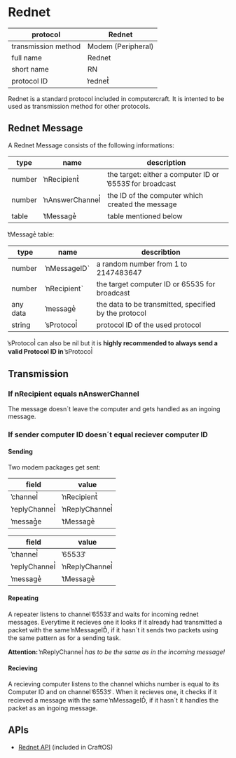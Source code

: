 # Rednet #

protocol | Rednet
-------- | ------
transmission method | Modem (Peripheral)
full name | Rednet
short name | RN
protocol ID | ̔rednet̔

Rednet is a standard protocol included in computercraft. It is intented to be used as transmission method for other protocols.

## Rednet Message ##

A Rednet Message consists of the following informations:

type | name | description
---- | ---- | -----------
number | ̔nRecipient̔ | the target: either a computer ID or ̔65535̔ for broadcast
number | ̔nAnswerChannel̔ | the ID of the computer which created the message
table | ̔tMessage̔ | table mentioned below

̔tMessage̔ table:

type | name | describtion
---- | -----| -----------
number | ̔nMessageIDˋ | a random number from 1 to 2147483647
number | ̔nRecipientˋ | the target computer ID or 65535 for broadcast
any data | ̔message̔ | the data to be transmitted, specified by the protocol
string | ̔sProtocol̔ | protocol ID of the used protocol

̔sProtocol̔ can also be nil but it is **highly recommended to always send a valid Protocol ID in** ̔sProtocol̔

## Transmission ##

### If nRecipient equals nAnswerChannel ###

The message doesn´t leave the computer and gets handled as an ingoing message.

### If sender computer ID doesn´t equal reciever computer ID ###

#### Sending ####

Two modem packages get sent:

field | value
----- | -----
̔channel̔ | ̔nRecipient̔
̔replyChannel̔ | ̔nReplyChannel̔
̔messag̔e | ̔tMessage̔

field | value
----- | -----
̔channel̔ | ̔65533̔
̔replyChannel̔ | ̔nReplyChannel̔
̔message̔ | ̔tMessage̔

#### Repeating ####

A repeater listens to channel ̔65533̔ and waits for incoming rednet messages. Everytime it recieves one it looks if it already had transmitted a packet with the same ̔nMessageID̔, if it hasn´t it sends two packets using the same pattern as for a sending task.

**Attention:** ̔nReplyChannel̔ *has to be the same as in the incoming message!*

#### Recieving ####

A recieving computer listens to the channel whichs number is equal to its Computer ID and on channel ̔65535̔ . When it recieves one, it checks if it recieved a message with the same ̔nMessageID̔, if it hasn´t it handles the packet as an ingoing message.

## APIs ##

* [Rednet API](http://www.computercraft.info/wiki/Rednet_(API)) (included in CraftOS)
